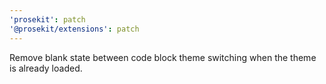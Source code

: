 ```yaml
---
'prosekit': patch
'@prosekit/extensions': patch
---
```


Remove blank state between code block theme switching when the theme is already loaded.

